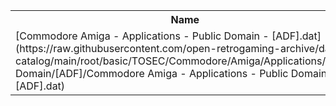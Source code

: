 <table>
<tr><th>Name</th><th>Size</th></tr>
<tr><td>
[Commodore Amiga - Applications - Public Domain - [ADF].dat](https://raw.githubusercontent.com/open-retrogaming-archive/dat-catalog/main/root/basic/TOSEC/Commodore/Amiga/Applications/Public Domain/[ADF]/Commodore Amiga - Applications - Public Domain - [ADF].dat)
</td><td>390881</td></tr>
</table>
